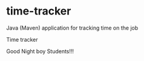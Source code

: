# time-tracker
Java (Maven) application for tracking time on the job

Time tracker

Good Night boy Students!!!
